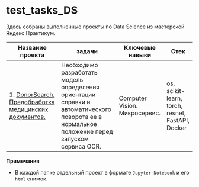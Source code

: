 # test_tasks_DS

Здесь собраны выполненные проекты по Data Science из мастерской Яндекс Практикум.

|Название проекта|задачи|Ключевые навыки|Стек|
|----------------|--------|---------------|----|
|1. [DonorSearch. Предобработка медицинских документов.](https://github.com/Megrabyan-DS/workshop_DS/tree/main/01.DonorSearch )| Необходимо разработать модель определения ориентации справки и автоматического поворота ее в нормальное положение перед запуском сервиса OCR.|Computer Vision. Микросервис.|os, scikit-learn, torch, resnet, FastAPI, Docker|

**Примечания**

* В каждой папке отдельный проект в формате `Jupyter Notebook` и его `html` снимок. 
